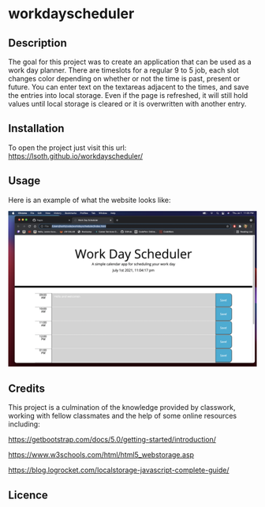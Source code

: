 # workdayscheduler

## Description

The goal for this project was to create an application that can be used as a work day
planner. There are timeslots for a regular 9 to 5 job, each slot changes color depending on whether or not the time is past, present or future. You can enter text on the textareas adjacent to the times, and save the entries into local storage. Even if the page is refreshed, it will still hold values until local storage is cleared or it is overwritten with another entry.


## Installation

To open the project just visit this url: https://lsoth.github.io/workdayscheduler/

## Usage

Here is an example of what the website looks like: 


![WebsiteEx1](./assets/screenshot1.png)


## Credits

This project is a culmination of the knowledge provided by classwork, working with fellow classmates and the help of some online resources including:

https://getbootstrap.com/docs/5.0/getting-started/introduction/

https://www.w3schools.com/html/html5_webstorage.asp

https://blog.logrocket.com/localstorage-javascript-complete-guide/




## Licence
